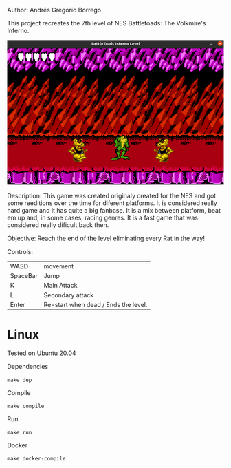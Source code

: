 Author: Andrés Gregorio Borrego

This project recreates the 7th level of NES Battletoads: The Volkmire's Inferno. 

[![Youtube](_layouts/gameplay.png)](https://www.youtube.com/embed/xd6BhImHuY4)

Description: This game was created originaly created for the NES and got some reeditions over the time for diferent platforms. It is considered really hard game and it has quite a big fanbase. It is a mix between platform, beat em up and, in some cases, racing genres. It is a fast game that was considered really dificult back then.

Objective: Reach the end of the level eliminating every Rat in the way!

Controls:

|   |   |
|---|---|
|WASD  | movement |
|SpaceBar | Jump  |
| K  |  Main Attack  |
| L  | Secondary attack  |
|Enter|  Re-start when dead / Ends the level. |



# Linux

Tested on Ubuntu 20.04

Dependencies

```
make dep
```

Compile

```
make compile
```

Run

```
make run
```

Docker

```
make docker-compile
```